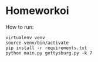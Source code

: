 # Homeworkoi

How to run:

    virtualenv venv
    source venv/bin/activate
    pip install -r requirements.txt
    python main.py gettysburg.py -k 7

